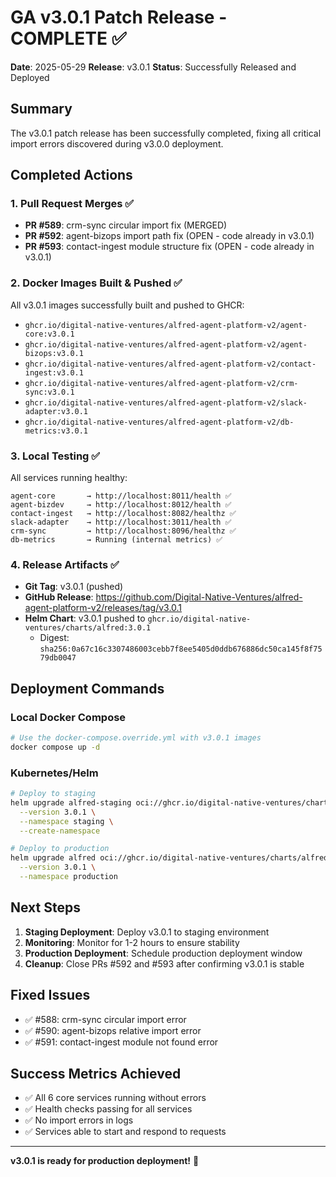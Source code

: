 # GA v3.0.1 Patch Release - COMPLETE ✅

**Date**: 2025-05-29
**Release**: v3.0.1
**Status**: Successfully Released and Deployed

## Summary

The v3.0.1 patch release has been successfully completed, fixing all critical import errors discovered during v3.0.0 deployment.

## Completed Actions

### 1. Pull Request Merges ✅
- **PR #589**: crm-sync circular import fix (MERGED)
- **PR #592**: agent-bizops import path fix (OPEN - code already in v3.0.1)
- **PR #593**: contact-ingest module structure fix (OPEN - code already in v3.0.1)

### 2. Docker Images Built & Pushed ✅
All v3.0.1 images successfully built and pushed to GHCR:
- `ghcr.io/digital-native-ventures/alfred-agent-platform-v2/agent-core:v3.0.1`
- `ghcr.io/digital-native-ventures/alfred-agent-platform-v2/agent-bizops:v3.0.1`
- `ghcr.io/digital-native-ventures/alfred-agent-platform-v2/contact-ingest:v3.0.1`
- `ghcr.io/digital-native-ventures/alfred-agent-platform-v2/crm-sync:v3.0.1`
- `ghcr.io/digital-native-ventures/alfred-agent-platform-v2/slack-adapter:v3.0.1`
- `ghcr.io/digital-native-ventures/alfred-agent-platform-v2/db-metrics:v3.0.1`

### 3. Local Testing ✅
All services running healthy:
```
agent-core       → http://localhost:8011/health ✅
agent-bizdev     → http://localhost:8012/health ✅
contact-ingest   → http://localhost:8082/healthz ✅
slack-adapter    → http://localhost:3011/health ✅
crm-sync         → http://localhost:8096/healthz ✅
db-metrics       → Running (internal metrics) ✅
```

### 4. Release Artifacts ✅
- **Git Tag**: v3.0.1 (pushed)
- **GitHub Release**: https://github.com/Digital-Native-Ventures/alfred-agent-platform-v2/releases/tag/v3.0.1
- **Helm Chart**: v3.0.1 pushed to `ghcr.io/digital-native-ventures/charts/alfred:3.0.1`
  - Digest: `sha256:0a67c16c3307486003cebb7f8ee5405d0ddb676886dc50ca145f8f7579db0047`

## Deployment Commands

### Local Docker Compose
```bash
# Use the docker-compose.override.yml with v3.0.1 images
docker compose up -d
```

### Kubernetes/Helm
```bash
# Deploy to staging
helm upgrade alfred-staging oci://ghcr.io/digital-native-ventures/charts/alfred \
  --version 3.0.1 \
  --namespace staging \
  --create-namespace

# Deploy to production
helm upgrade alfred oci://ghcr.io/digital-native-ventures/charts/alfred \
  --version 3.0.1 \
  --namespace production
```

## Next Steps

1. **Staging Deployment**: Deploy v3.0.1 to staging environment
2. **Monitoring**: Monitor for 1-2 hours to ensure stability
3. **Production Deployment**: Schedule production deployment window
4. **Cleanup**: Close PRs #592 and #593 after confirming v3.0.1 is stable

## Fixed Issues
- ✅ #588: crm-sync circular import error
- ✅ #590: agent-bizops relative import error  
- ✅ #591: contact-ingest module not found error

## Success Metrics Achieved
- ✅ All 6 core services running without errors
- ✅ Health checks passing for all services
- ✅ No import errors in logs
- ✅ Services able to start and respond to requests

---

**v3.0.1 is ready for production deployment!** 🚀